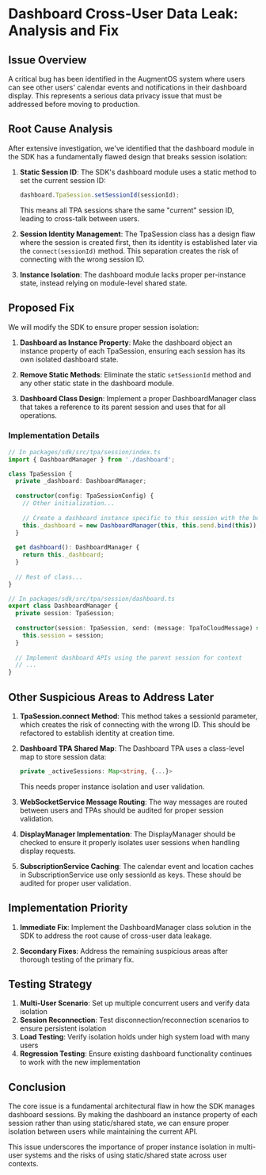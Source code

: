 # Dashboard Cross-User Data Leak: Analysis and Fix

## Issue Overview

A critical bug has been identified in the AugmentOS system where users can see other users' calendar events and notifications in their dashboard display. This represents a serious data privacy issue that must be addressed before moving to production.

## Root Cause Analysis

After extensive investigation, we've identified that the dashboard module in the SDK has a fundamentally flawed design that breaks session isolation:

1. **Static Session ID**: The SDK's dashboard module uses a static method to set the current session ID:
   ```typescript
   dashboard.TpaSession.setSessionId(sessionId);
   ```
   This means all TPA sessions share the same "current" session ID, leading to cross-talk between users.

2. **Session Identity Management**: The TpaSession class has a design flaw where the session is created first, then its identity is established later via the `connect(sessionId)` method. This separation creates the risk of connecting with the wrong session ID.

3. **Instance Isolation**: The dashboard module lacks proper per-instance state, instead relying on module-level shared state.

## Proposed Fix

We will modify the SDK to ensure proper session isolation:

1. **Dashboard as Instance Property**: Make the dashboard object an instance property of each TpaSession, ensuring each session has its own isolated dashboard state.

2. **Remove Static Methods**: Eliminate the static `setSessionId` method and any other static state in the dashboard module.

3. **Dashboard Class Design**: Implement a proper DashboardManager class that takes a reference to its parent session and uses that for all operations.

### Implementation Details

```typescript
// In packages/sdk/src/tpa/session/index.ts
import { DashboardManager } from './dashboard';

class TpaSession {
  private _dashboard: DashboardManager;
  
  constructor(config: TpaSessionConfig) {
    // Other initialization...
    
    // Create a dashboard instance specific to this session with the bound send function
    this._dashboard = new DashboardManager(this, this.send.bind(this));
  }
  
  get dashboard(): DashboardManager {
    return this._dashboard;
  }
  
  // Rest of class...
}
```

```typescript
// In packages/sdk/src/tpa/session/dashboard.ts
export class DashboardManager {
  private session: TpaSession;
  
  constructor(session: TpaSession, send: (message: TpaToCloudMessage) => void) {
    this.session = session;
  }
  
  // Implement dashboard APIs using the parent session for context
  // ...
}
```

## Other Suspicious Areas to Address Later

1. **TpaSession.connect Method**: This method takes a sessionId parameter, which creates the risk of connecting with the wrong ID. This should be refactored to establish identity at creation time.

2. **Dashboard TPA Shared Map**: The Dashboard TPA uses a class-level map to store session data:
   ```typescript
   private _activeSessions: Map<string, {...}>
   ```
   This needs proper instance isolation and user validation.

3. **WebSocketService Message Routing**: The way messages are routed between users and TPAs should be audited for proper session validation.

4. **DisplayManager Implementation**: The DisplayManager should be checked to ensure it properly isolates user sessions when handling display requests.

5. **SubscriptionService Caching**: The calendar event and location caches in SubscriptionService use only sessionId as keys. These should be audited for proper user validation.

## Implementation Priority

1. **Immediate Fix**: Implement the DashboardManager class solution in the SDK to address the root cause of cross-user data leakage.

2. **Secondary Fixes**: Address the remaining suspicious areas after thorough testing of the primary fix.

## Testing Strategy

1. **Multi-User Scenario**: Set up multiple concurrent users and verify data isolation
2. **Session Reconnection**: Test disconnection/reconnection scenarios to ensure persistent isolation
3. **Load Testing**: Verify isolation holds under high system load with many users
4. **Regression Testing**: Ensure existing dashboard functionality continues to work with the new implementation

## Conclusion

The core issue is a fundamental architectural flaw in how the SDK manages dashboard sessions. By making the dashboard an instance property of each session rather than using static/shared state, we can ensure proper isolation between users while maintaining the current API.

This issue underscores the importance of proper instance isolation in multi-user systems and the risks of using static/shared state across user contexts.
